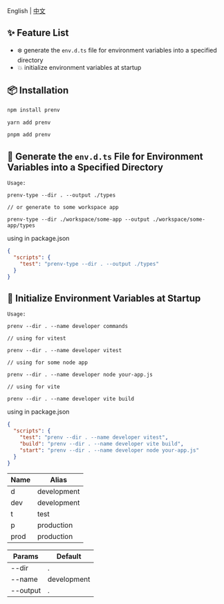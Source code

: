 English | [中文](./README-zh_CN.md)

## ✨ Feature List

- ❄️ generate the `env.d.ts` file for environment variables into a specified directory
- 💥 initialize environment variables at startup

## 📦 Installation

```bash
npm install prenv
```

```bash
yarn add prenv
```

```bash
pnpm add prenv
```

## 💫 Generate the `env.d.ts` File for Environment Variables into a Specified Directory

```
Usage:

prenv-type --dir . --output ./types

// or generate to some workspace app

prenv-type --dir ./workspace/some-app --output ./workspace/some-app/types
```

using in package.json

```json
{
  "scripts": {
    "test": "prenv-type --dir . --output ./types"
  }
}
```

## 💫 Initialize Environment Variables at Startup

```
Usage: 

prenv --dir . --name developer commands

// using for vitest

prenv --dir . --name developer vitest

// using for some node app

prenv --dir . --name developer node your-app.js

// using for vite

prenv --dir . --name developer vite build
```

using in package.json

```json
{
  "scripts": {
    "test": "prenv --dir . --name developer vitest",
    "build": "prenv --dir . --name developer vite build",
    "start": "prenv --dir . --name developer node your-app.js"
  }
}
```

| Name | Alias         |
|------|---------------|
| d    | development   |
|dev   | development   |
| t    | test          |
| p    | production    |
|prod  | production    |

| Params   | Default     |
|----------|-------------|
| --dir    | .           |
| --name   | development |
| --output | .           |

